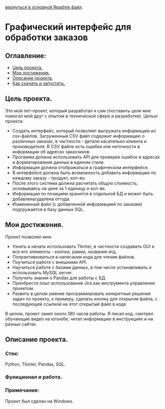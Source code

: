 [вернуться в основной Readme файл](https://github.com/gaifut/Project0).

# Графический интерфейс для обработки заказов

## Оглавление:
- [Цель проекта.](#Цель-проекта)
- [Мои достижения.](#Мои-достижения)
- [Описание проекта.](#Описание-проекта)
- [Как скачать и запустить.](#Как-скачать-и-запустить)

## Цель проекта.
Это мой пет-проект, который разработал я сам (поставить цели мне помогал мой друг с опытом в технической сфере и разработке). Целью проекта:
- Создать интерфейс, который позволяет выгружать информацию из csv-файлов. 
Загруженный CSV файл содержит информацию о различных заказах, в частности - детали касательно клиента и производителя.
В CSV файле есть ошибки или неточности в информации об адресах заказчиков.
- Прогамма должна использовать API для проверки ошибок в адресах и форматирования данных в едином стиле.
- Информация должна отображаться в графическом интерфейсе.
- В интерфейсе должна быть возможность длбавить информацию по каждому заказу - продукт, кол-во.
- После этого система должна расчитать общую стоимость, основываясь на цене за 1 единицу и кол-ве.
- Информация по позициям хранится в отдельной БД и может быть добавлена/удалена оттуда.
- Измененный файл (с добавленной информацией по заказам) подгружается в базу данных SQL.

## Мои достижения.
Проект позволил мне:
- Узнать и начать использовать Tkinter, в частности создавать GUI и все его элементы - кнопки, рамки, названия итд.
- Попрактивковаться в написании кода для чтения файлов.
- Поучиться работе с внешними API.
- Научиться работе с базами данных, в том числе устанавливать и использовать MySQL server.
- Получить знания о Pandas для работы с БД.
- Приобрести опыт использования Jira как инструмента управления проектом.
- Развить в целом умение программировать конкретные решения задач по проекту, к примеру, сделать кнопку для открытия файла, с последующей ссылкой на этот открытый файл в коде

В целом, проект занял около 180 часов работы. Я писал код, смотрел обучающие видео на ютьюбе, читал информацию в инструкциях и на разных сайтах.

## Описание проекта.
### Стек:
Python, Tkinter, Pandas, SQL.
### Функционал и работа.

### Примечания:
Проект был сделан на Windows.
